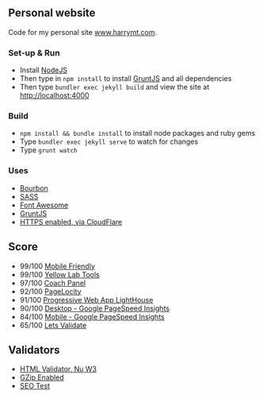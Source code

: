 ## Personal website
Code for my personal site www.harrymt.com.

### Set-up & Run

- Install [NodeJS](https://nodejs.org)
- Then type in `npm install` to install [GruntJS](https://github.com/gruntjs/grunt) and all dependencies
- Then type `bundler exec jekyll build` and view the site at [http://localhost:4000](http://localhost:4000)

### Build

- `npm install && bundle install` to install node packages and ruby gems
- Type `bundler exec jekyll serve` to watch for changes
- Type `grunt watch`

### Uses

- [Bourbon](http://bourbon.io/)
- [SASS](http://sass-lang.com/)
- [Font Awesome](https://fortawesome.github.io/Font-Awesome/)
- [GruntJS](http://gruntjs.com/)
- [HTTPS enabled, via CloudFlare](https://blog.cloudflare.com/secure-and-fast-github-pages-with-cloudflare/)


## Score

- 99/100 [Mobile Friendly](https://varvy.com/mobile/)
- 99/100 [Yellow Lab Tools](http://yellowlab.tools/result/eq1dqstpdd)
- 97/100 [Coach Panel](https://chrome.google.com/webstore/detail/coach-panel/olecfjmnejnkjipoicfpneceppjeaemo)
- 92/100 [PageLocity](http://pagelocity.com/analyzer?url=https%3A%2F%2Fharrymt.com)
- 91/100 [Progressive Web App LightHouse](https://developers.google.com/web/tools/lighthouse/)
- 90/100 [Desktop - Google PageSpeed Insights](https://developers.google.com/speed/pagespeed/insights/?url=https%3A%2F%2Fharrymt.com%2F)
- 84/100 [Mobile - Google PageSpeed Insights](https://developers.google.com/speed/pagespeed/insights/?url=https%3A%2F%2Fharrymt.com%2F)
- 65/100 [Lets Validate](https://pro.letsvalidate.com/harrymt.com)

## Validators
- [HTML Validator, Nu W3](https://validator.w3.org/nu/?doc=https%3A%2F%2Fharrymt.com)
- [GZip Enabled](https://checkgzipcompression.com/?url=https%3A%2F%2Fharrymt.com)
- [SEO Test](https://richpreview.com/?url=https://harrymt.com/)

